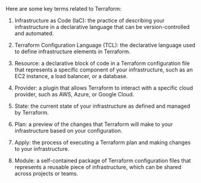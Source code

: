 Here are some key terms related to Terraform:

1. Infrastructure as Code (IaC): the practice of describing your infrastructure in a declarative language that can be version-controlled and automated.

2. Terraform Configuration Language (TCL): the declarative language used to define infrastructure elements in Terraform.

3. Resource: a declarative block of code in a Terraform configuration file that represents a specific component of your infrastructure, such as an EC2 instance, a load balancer, or a database.

4. Provider: a plugin that allows Terraform to interact with a specific cloud provider, such as AWS, Azure, or Google Cloud.

5. State: the current state of your infrastructure as defined and managed by Terraform.

6. Plan: a preview of the changes that Terraform will make to your infrastructure based on your configuration.

7. Apply: the process of executing a Terraform plan and making changes to your infrastructure.

8. Module: a self-contained package of Terraform configuration files that represents a reusable piece of infrastructure, which can be shared across projects or teams.
